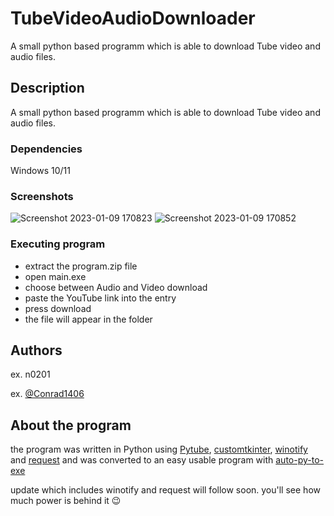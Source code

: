 # TubeVideoAudioDownloader
A small python based programm which is able to download Tube video and audio files.
## Description

A small python based programm which is able to download Tube video and audio files.

### Dependencies

Windows 10/11

### Screenshots

![Screenshot 2023-01-09 170823](https://user-images.githubusercontent.com/87095139/211354239-612c07ed-3b3e-4863-8dfe-fe6e8b2e23e8.png)
![Screenshot 2023-01-09 170852](https://user-images.githubusercontent.com/87095139/211354294-ecfa8464-b50f-4df4-bb60-afb5d71ff180.png)


### Executing program

* extract the program.zip file
* open main.exe
* choose between Audio and Video download
* paste the YouTube link into the entry
* press download
* the file will appear in the folder

## Authors

ex. n0201 

ex. [@Conrad1406](https://github.com/Conrad1406)

## About the program
the program was written in Python using [Pytube](https://github.com/pytube/pytube), [customtkinter](https://github.com/TomSchimansky/CustomTkinter), [winotify](https://github.com/versa-syahptr/winotify) and [request](https://github.com/psf/requests) and was converted to an easy usable program with [auto-py-to-exe](https://github.com/brentvollebregt/auto-py-to-exe)


update which includes winotify and request will follow soon. you'll see how much power is behind it 😉
